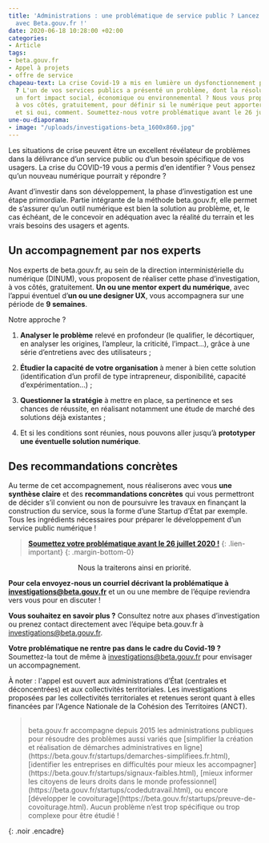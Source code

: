 ```yaml
---
title: 'Administrations : une problématique de service public ? Lancez une investigation
  avec Beta.gouv.fr !'
date: 2020-06-18 10:28:00 +02:00
categories:
- Article
tags:
- beta.gouv.fr
- Appel à projets
- offre de service
chapeau-text: La crise Covid-19 a mis en lumière un dysfonctionnement pour vos usagers
  ? L'un de vos services publics a présenté un problème, dont la résolution présenterait
  un fort impact social, économique ou environnemental ? Nous vous proposons d'investiguer,
  à vos côtés, gratuitement, pour définir si le numérique peut apporter une solution
  et si oui, comment. Soumettez-nous votre problématique avant le 26 juillet !
une-ou-diaporama:
- image: "/uploads/investigations-beta_1600x860.jpg"
---
```


Les situations de crise peuvent être un excellent révélateur de problèmes dans la délivrance d’un service public ou d’un besoin spécifique de vos usagers. La crise du COVID-19 vous a permis d’en identifier ? Vous pensez qu’un nouveau numérique pourrait y répondre ?

Avant d’investir dans son développement, la phase d’investigation est une étape primordiale. Partie intégrante de la méthode beta.gouv.fr, elle permet de s’assurer qu’un outil numérique est bien la solution au problème, et, le cas échéant, de le concevoir en adéquation avec la réalité du terrain et les vrais besoins des usagers et agents.

## Un accompagnement par nos experts

Nos experts de beta.gouv.fr, au sein de la direction interministérielle du numérique (DINUM), vous proposent de réaliser cette phase d’investigation, à vos côtés, gratuitement. **Un ou une mentor expert du numérique**, avec l’appui éventuel d’**un ou une designer UX**, vous accompagnera sur une période de **9 semaines**.

Notre approche ?

1. **Analyser le problème** relevé en profondeur (le qualifier, le décortiquer, en analyser les origines, l’ampleur, la criticité, l’impact…), grâce à une série d’entretiens avec des utilisateurs ;

2. **Étudier la capacité de votre organisation** à mener à bien cette solution (identification d’un profil de type intrapreneur, disponibilité, capacité d’expérimentation…) ;

3.  **Questionner la stratégie** à mettre en place, sa pertinence et ses chances de réussite, en réalisant notamment une étude de marché des solutions déjà existantes ;

4. Et si les conditions sont réunies, nous pouvons aller jusqu’à **prototyper une éventuelle solution numérique**.

## Des recommandations concrètes

Au terme de cet accompagnement, nous réaliserons avec vous **une synthèse claire** et des **recommandations concrètes** qui vous permettront de décider s’il convient ou non de poursuivre les travaux en finançant la construction du service, sous la forme d’une Startup d’État par exemple. Tous les ingrédients nécessaires pour préparer le développement d’un service public numérique !


> **[Soumettez votre problématique avant le 26 juillet 2020 !](mailto:investigations@beta.gouv.fr)**
{: .lien-important}
{: .margin-bottom-0} 
<div align="center">Nous la traiterons ainsi en priorité.
</div>

**Pour cela envoyez-nous un courriel décrivant la problématique à [investigations@beta.gouv.fr](mailto:investigations@beta.gouv.fr)** et un ou une membre de l’équipe reviendra vers vous pour en discuter !

**Vous souhaitez en savoir plus ?** Consultez notre aux phases d’investigation ou prenez contact directement avec l’équipe beta.gouv.fr à [investigations@beta.gouv.fr](mailto:investigations@beta.gouv.fr).

**Votre problématique ne rentre pas dans le cadre du Covid-19 ?** Soumettez-la tout de même à [investigations@beta.gouv.fr](mailto:investigations@beta.gouv.fr) pour envisager un accompagnement.

À noter : l'appel est ouvert aux administrations d’État (centrales et déconcentrées) et aux collectivités territoriales. Les investigations proposées par les collectivités territoriales et retenues seront quant à elles financées par l'Agence Nationale de la Cohésion des Territoires (ANCT).

> <br>
> beta.gouv.fr accompagne depuis 2015 les administrations publiques pour résoudre des problèmes aussi variés que [simplifier la création et réalisation de démarches administratives en ligne](https://beta.gouv.fr/startups/demarches-simplifiees.fr.html), [identifier les entreprises en difficultés pour mieux les accompagner](https://beta.gouv.fr/startups/signaux-faibles.html), [mieux informer les citoyens de leurs droits dans le monde professionnel](https://beta.gouv.fr/startups/codedutravail.html), ou encore [développer le covoiturage](https://beta.gouv.fr/startups/preuve-de-covoiturage.html). Aucun problème n’est trop spécifique ou trop complexe pour être étudié !
{: .noir .encadre}